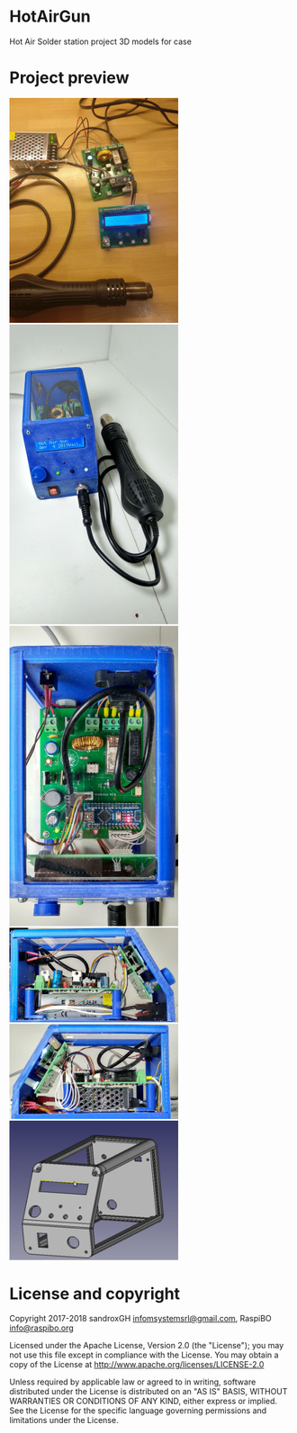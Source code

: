 HotAirGun
===================== 
Hot Air Solder station project
3D models for case

Project preview
=====================
<img src="Pict/NewVer.jpg" width="300">
<img src="Pict/Front_start.jpg" width="300">
<img src="Pict/Top_side.jpg" width="300">
<img src="Pict/Left_side.jpg" width="300">
<img src="Pict/Right_side.jpg" width="300">

<img src="Pict/Frame1.jpg" width="300">

License and copyright
=====================

Copyright 2017-2018 sandroxGH infomsystemsrl@gmail.com, RaspiBO info@raspibo.org

Licensed under the Apache License, Version 2.0 (the "License"); you may not use this file except in compliance with the License. You may obtain a copy of the License at http://www.apache.org/licenses/LICENSE-2.0

Unless required by applicable law or agreed to in writing, software distributed under the License is distributed on an "AS IS" BASIS, WITHOUT WARRANTIES OR CONDITIONS OF ANY KIND, either express or implied. See the License for the specific language governing permissions and limitations under the License.
